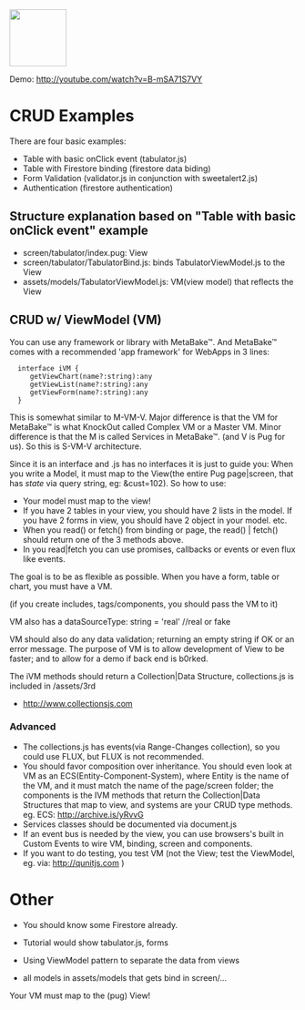 <img src="http://metabake.github.io/MetaBake-Docs/logo.jpg" width="100">

Demo: http://youtube.com/watch?v=B-mSA71S7VY

# CRUD Examples

There are four basic examples:

- Table with basic onClick event (tabulator.js)
- Table with Firestore binding (firestore data biding)
- Form Validation (validator.js in conjunction with sweetalert2.js)
- Authentication (firestore authentication)

## Structure explanation based on  "Table with basic onClick event" example

- screen/tabulator/index.pug: View
- screen/tabulator/TabulatorBind.js: binds TabulatorViewModel.js to the View
- assets/models/TabulatorViewModel.js: VM(view model) that reflects the View


## CRUD w/ ViewModel (VM) 

You can use any framework or library with MetaBake&trade;. And MetaBake&trade; comes with a recommended 'app framework' for WebApps in 3 lines:


      interface iVM {
         getViewChart(name?:string):any 
         getViewList(name?:string):any 
         getViewForm(name?:string):any 
      }


This is somewhat similar to M-VM-V. Major difference is that the VM for MetaBake&trade; is
what KnockOut called Complex VM or a Master VM.
Minor difference is that the M is called Services in MetaBake&trade;. (and V is Pug for us). So this is S-VM-V architecture.

Since it is an interface and .js has no interfaces it is just to guide you: When you write a Model, it must map to the View(the entire Pug page|screen, that has *state* via query string, eg: &cust=102).
So how to use:
- Your model must map to the view!
- If you have 2 tables in your view, you should have 2 lists in the model. If you have 2 forms in view, you should have 2 object in your model. etc.
- When you read() or fetch() from binding or page, the read() | fetch() should return one of the 3 methods above.
- In you read|fetch you can use promises, callbacks or events or even flux like events.

The goal is to be as flexible as possible. When you have a form, table or chart, you must have a VM. 

(if you create includes, tags/components, you should pass the VM to it)

VM also has a dataSourceType: string = 'real'  //real or fake

VM should also do any data validation; returning an empty string if OK or an error message.
The purpose of VM is to allow development of View to be faster; and to allow for a demo if back end is b0rked.

The iVM methods should return a Collection|Data Structure, collections.js is included in /assets/3rd
- http://www.collectionsjs.com

### Advanced
- The collections.js has events(via Range-Changes collection), so you could use FLUX, but FLUX is not recommended.
- You should favor composition over inheritance. You should even look at VM as an ECS(Entity-Component-System), where Entity is the name of the VM, 
and it must match the name of the page/screen folder; the components is the IVM methods that return the Collection|Data Structures 
that map to view, and systems are your CRUD type methods.
eg. ECS: http://archive.is/yRvvG
- Services classes should be documented via document.js
- If an event bus is needed by the view, you can use browsers's built in Custom Events to wire VM, binding, screen and components. 
- If you want to do testing, you test VM (not the View; test the ViewModel, eg. via: http://qunitjs.com )

# Other

- You should know some Firestore  already.
- Tutorial would show tabulator.js, forms

- Using ViewModel pattern to separate the data from views

- all models in assets/models that gets bind in screen/...

Your VM must map to the (pug) View!
